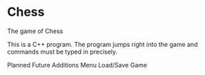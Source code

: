 # Chess
The game of Chess

This is a C++ program. The program jumps right into the game and commands must be typed in precisely.

Planned Future Additions
Menu
Load/Save Game
